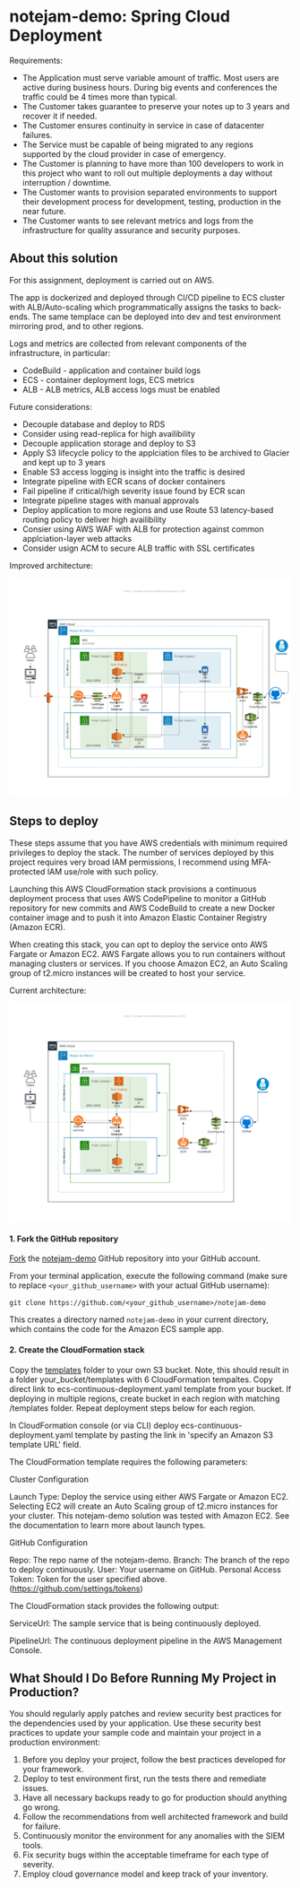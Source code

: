 notejam-demo: Spring Cloud Deployment
==================================================

Requirements: 

- The Application must serve variable amount of traffic. Most users are active during business hours. During big events and conferences the traffic could be 4 times more than typical.
- The Customer takes guarantee to preserve your notes up to 3 years and recover it if needed.
- The Customer ensures continuity in service in case of datacenter failures.
- The Service must be capable of being migrated to any regions supported by the cloud provider in case of emergency.
- The Customer is planning to have more than 100 developers to work in this project who want to roll out multiple deployments a day without interruption / downtime.
- The Customer wants to provision separated environments to support their development process for development, testing, production in the near future.
- The Customer wants to see relevant metrics and logs from the infrastructure for quality assurance and security purposes.

About this solution
--------------------

For this assignment, deployment is carried out on AWS.

The app is dockerized and deployed through CI/CD pipeline to ECS cluster with ALB/Auto-scaling which programmatically assigns the tasks to back-ends. The same templace can be deployed into dev and test environment mirroring prod, and to other regions.

Logs and metrics are collected from relevant components of the infrastructure, in particular:
- CodeBuild - application and container build logs 
- ECS - container deployment logs, ECS metrics
- ALB - ALB metrics, ALB  access logs must be enabled

Future considerations:
- Decouple database and deploy to RDS
- Consider using read-replica for high availibility
- Decouple application storage and deploy to S3
- Apply S3 lifecycle policy to the applciation files to be archived to Glacier and kept up to 3 years
- Enable S3 access logging is insight into the traffic is desired
- Integrate pipeline with ECR scans of docker containers
- Fail pipeline if critical/high severity issue found by ECR scan
- Integrate pipeline stages with manual approvals
- Deploy application to more regions and use Route 53 latency-based routing policy to deliver high availibility 
- Consier using AWS WAF with ALB for protection against common applciation-layer web attacks
- Consider usign ACM to secure ALB traffic with SSL certificates

Improved architecture:

![](images/architecture_improved.png)

Steps to deploy
------------------

These steps assume that you have AWS credentials with minimum required privileges to deploy the stack. The number of services deployed by this project requires very broad IAM permissions, I recommend using MFA-protected IAM use/role with such policy.

Launching this AWS CloudFormation stack provisions a continuous deployment process that uses AWS CodePipeline to monitor a GitHub repository for new commits and AWS CodeBuild to create a new Docker container image and to push it into Amazon Elastic Container Registry (Amazon ECR).

When creating this stack, you can opt to deploy the service onto AWS Fargate or Amazon EC2. AWS Fargate allows you to run containers without managing clusters or services. If you choose Amazon EC2, an Auto Scaling group of t2.micro instances will be created to host your service.

Current architecture:

![](images/architecture.png)

#### 1. Fork the GitHub repository

[Fork](https://help.github.com/articles/fork-a-repo/) the [notejam-demo](https://github.com/afrovera/notejam-demo) GitHub repository into your GitHub account.

From your terminal application, execute the following command (make sure to
replace `<your_github_username>` with your actual GitHub username):

```console
git clone https://github.com/<your_github_username>/notejam-demo
```

This creates a directory named `notejam-demo` in your current directory, which contains the code for the Amazon ECS sample app.

#### 2. Create the CloudFormation stack

Copy the [templates](https://github.com/afrovera/devsecops/tree/master/templates) folder to your own S3 bucket. Note, this should result in a folder your_bucket/templates with 6 CloudFormation tempaltes. Copy direct link to ecs-continuous-deployment.yaml template from your bucket. If deploying in multiple regions, create bucket in each region with matching /templates folder. Repeat deployment steps below for each region. 

In CloudFormation console (or via CLI) deploy ecs-continuous-deployment.yaml template by pasting the link in 'specify an Amazon S3 template URL' field. 

The CloudFormation template requires the following parameters:

Cluster Configuration

Launch Type: Deploy the service using either AWS Fargate or Amazon EC2. Selecting EC2 will create an Auto Scaling group of t2.micro instances for your cluster. This notejam-demo solution was tested with Amazon EC2. See the documentation to learn more about launch types.

GitHub Configuration

Repo: The repo name of the notejam-demo.
Branch: The branch of the repo to deploy continuously.
User: Your username on GitHub.
Personal Access Token: Token for the user specified above. (https://github.com/settings/tokens)

The CloudFormation stack provides the following output:

ServiceUrl: The sample service that is being continuously deployed.

PipelineUrl: The continuous deployment pipeline in the AWS Management Console.

What Should I Do Before Running My Project in Production?
---------------------------------------------------------

You should regularly apply patches and review security best practices for the dependencies used by your application. Use these security best practices to update your sample code and maintain your project in a production environment:

1. Before you deploy your project, follow the best practices developed for your framework.
2. Deploy to test environment first, run the tests there and remediate issues.
3. Have all necessary backups ready to go for production should anything go wrong. 
4. Follow the recommendations from well architected framework and build for failure. 
5. Continuously monitor the environment for any anomalies with the SIEM tools.
6. Fix security bugs within the acceptable timeframe for each type of severity.
7. Employ cloud governance model and keep track of your inventory.
